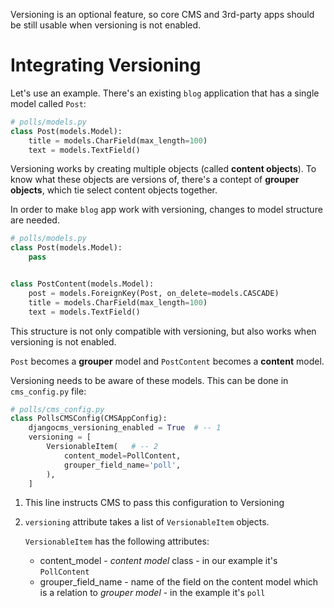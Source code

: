 Versioning is an optional feature, so core CMS and 3rd-party apps
should be still usable when versioning is not enabled.

# Integrating Versioning

Let's use an example. There's an existing `blog` application
that has a single model called `Post`:

```python
# polls/models.py
class Post(models.Model):
    title = models.CharField(max_length=100)
    text = models.TextField()
```

Versioning works by creating multiple objects (called **content objects**).
To know what these objects are versions of, there's a contept of **grouper objects**,
which tie select content objects together.

In order to make `blog` app work with versioning, changes to model structure are needed.

```python
# polls/models.py
class Post(models.Model):
    pass


class PostContent(models.Model):
    post = models.ForeignKey(Post, on_delete=models.CASCADE)
    title = models.CharField(max_length=100)
    text = models.TextField()
```

This structure is not only compatible with versioning,
but also works when versioning is not enabled.

`Post` becomes a **grouper** model and `PostContent` becomes a **content** model.

Versioning needs to be aware of these models. This can be done in `cms_config.py` file:

```python
# polls/cms_config.py
class PollsCMSConfig(CMSAppConfig):
    djangocms_versioning_enabled = True  # -- 1
    versioning = [
        VersionableItem(   # -- 2
            content_model=PollContent,
            grouper_field_name='poll',
        ),
    ]
```

1. This line instructs CMS to pass this configuration to Versioning
2. `versioning` attribute takes a list of `VersionableItem` objects.

    `VersionableItem` has the following attributes:

    - content_model - *content model* class - in our example it's `PollContent`
    - grouper_field_name - name of the field on the content model which is
    a relation to *grouper model* - in the example it's `poll`
